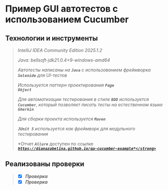 # Пример GUI автотестов с использованием Cucumber

## Технологии и инструменты

>*IntelliJ IDEA Community Edition 2025.1.2*
>
>*Java: bellsoft-jdk21.0.4+9-windows-amd64*
>
>*Автотесты написаны на <code><strong>*Java*</strong></code> с использованием фреймворка <code><strong>*Selenide*</strong></code> для UI-тестов*
>
>*Используется паттерн проектирования <code><strong>*Page Object*</strong></code>*
>
>*Для автоматизации тестирования в стиле <code><strong>*BDD*</strong></code> используется <code><strong>*Cucumber*</strong></code>, который позволяет писать тесты на естественном языке <code><strong>*Gherkin*</strong></code>*
>
>*Для сборки проекта используется <code><strong>*Maven*</strong></code>*
>
>*<code><strong>*JUnit 5*</strong></code> используется как фреймворк для модульного тестирования*
>
>*Отчет <code><strong>*Allure*</strong></code> доступен по ссылке <code><strong>*https://dianazabelina.github.io/qa-cucumber-example*</strong></code>*
>

## Реализованы проверки

> - [x] *Проверка*
> - [x] *Проверка*